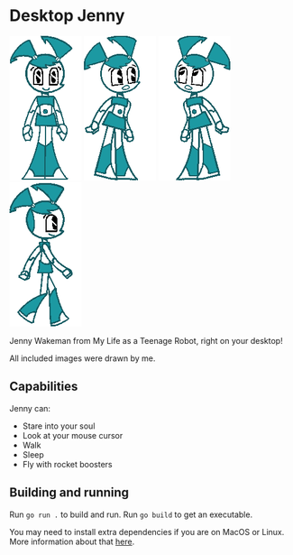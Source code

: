# Desktop Jenny

![](images/idle0.png) ![](images/lookE.png) ![](images/lookNW.png) ![](images/walkE2.png)

Jenny Wakeman from My Life as a Teenage Robot, right on your desktop!

All included images were drawn by me.

## Capabilities

Jenny can:

- Stare into your soul
- Look at your mouse cursor
- Walk
- Sleep
- Fly with rocket boosters

## Building and running

Run `go run .` to build and run. Run `go build` to get an executable.

You may need to install extra dependencies if you are on MacOS or Linux. More
information about that [here](https://github.com/faiface/pixel#requirements).
